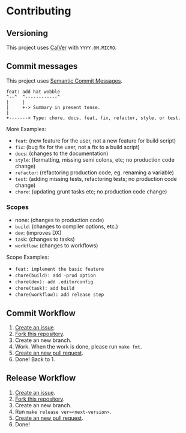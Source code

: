 # Contributing

## Versioning
This project uses [CalVer](https://calver.org/) with `YYYY.0M.MICRO`.

## Commit messages
This project uses [Semantic Commit Messages](https://gist.github.com/joshbuchea/6f47e86d2510bce28f8e7f42ae84c716).

```
feat: add hat wobble
^--^  ^------------^
|     |
|     +-> Summary in present tense.
|
+-------> Type: chore, docs, feat, fix, refactor, style, or test.
```

More Examples:
- `feat`: (new feature for the user, not a new feature for build script)
- `fix`: (bug fix for the user, not a fix to a build script)
- `docs`: (changes to the documentation)
- `style`: (formatting, missing semi colons, etc; no production code change)
- `refactor`: (refactoring production code, eg. renaming a variable)
- `test`: (adding missing tests, refactoring tests; no production code change)
- `chore`: (updating grunt tasks etc; no production code change)

### Scopes
- none: (changes to production code)
- `build`: (changes to compiler options, etc.)
- `dev`: (improves DX)
- `task`: (changes to tasks)
- `workflow`: (changes to workflows)

Scope Examples:
- `feat: implement the basic feature`
- `chore(build): add -prod option`
- `chore(dev): add .editorconfig`
- `chore(task): add build`
- `chore(workflow): add release step`

## Commit Workflow
1. [Create an issue](https://github.com/sakkke/flightos/issues).
2. [Fork this repository](https://github.com/sakkke/flightos/fork).
3. Create an new branch.
4. Work. When the work is done, please run `make fmt`.
5. [Create an new pull request](https://github.com/sakkke/flightos/compare).
6. Done! Back to 1.

## Release Workflow
1. [Create an issue](https://github.com/sakkke/flightos/issues).
2. [Fork this repository](https://github.com/sakkke/flightos/fork).
3. Create an new branch.
4. Run `make release ver=<next-version>`.
5. [Create an new pull request](https://github.com/sakkke/flightos/compare).
6. Done!
